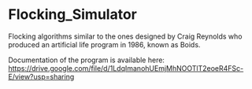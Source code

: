 # Flocking_Simulator
Flocking algorithms similar to the ones designed by Craig Reynolds who produced an artificial life program in 1986, known as Boids.

Documentation of the program is available here: https://drive.google.com/file/d/1LdqImanohUEmjMhNOOTlT2eoeR4FSc-E/view?usp=sharing
